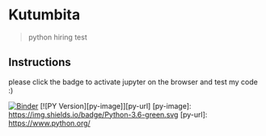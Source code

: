 # Kutumbita
> python hiring test

## Instructions
please click the badge to activate jupyter on the browser and test my code :)

<!-- Markdown link & img dfn's -->
[![Binder](https://mybinder.org/badge.svg)](https://mybinder.org/v2/gh/PandorAstrum/Kutumbita/master)
[![PY Version][py-image]][py-url]
[py-image]: https://img.shields.io/badge/Python-3.6-green.svg
[py-url]: https://www.python.org/
